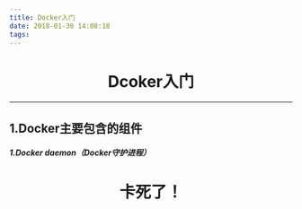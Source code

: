 ```yaml
---
title: Docker入门
date: 2018-01-30 14:08:18
tags:
---
```

# <center> Dcoker入门</center>
---
## 1.Docker主要包含的组件
##### 1.Docker daemon（Docker守护进程）
# <center>卡死了！</center>

